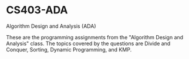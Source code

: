 # CS403-ADA
Algorithm Design and Analysis (ADA)

These are the programming assignments from the "Algorithm Design and Analysis" class. The topics covered by the questions are Divide and Conquer, Sorting, Dynamic Programming, and KMP.
